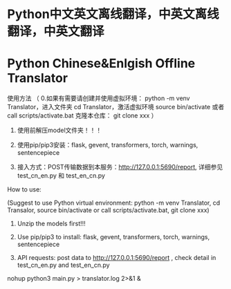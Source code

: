 # Python中文英文离线翻译，中英文离线翻译，中英文翻译
# Python Chinese&Enlgish Offline Translator

使用方法
（ 0.如果有需要请创建并使用虚拟环境： python -m venv Translator，进入文件夹 cd Translator，激活虚拟环境 source bin/activate 或者 call scripts/activate.bat 克隆本仓库： git clone xxx ）

1. 使用前解压model文件夹！！！

2. 使用pip/pip3安装：flask, gevent, transformers, torch, warnings, sentencepiece

3. 接入方式：POST传输数据到本服务：http://127.0.0.1:5690/report, 详细参见test_cn_en.py 和 test_en_cn.py



How to use:

(Suggest to use Python virtual environment: python -m venv Translator, cd Transalor, source bin/activate or call scripts/activate.bat, git clone xxx)

1. Unzip the models first!!!

2. Use pip/pip3 to install: flask, gevent, transformers, torch, warnings, sentencepiece

3. API requests: post data to http://127.0.0.1:5690/report , check detail in test_cn_en.py and test_en_cn.py

nohup python3 main.py > translator.log 2>&1 &
